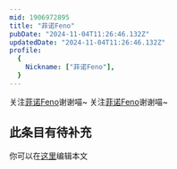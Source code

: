 ```yaml
---
mid: 1906972895
title: "菲诺Feno"
pubDate: "2024-11-04T11:26:46.132Z"
updatedDate: "2024-11-04T11:26:46.132Z"
profile:
  {
    Nickname: ["菲诺Feno"],
  }
---
```


关注[菲诺Feno](https://space.bilibili.com/1906972895)谢谢喵~ 关注[菲诺Feno](https://space.bilibili.com/1906972895)谢谢喵~

## 此条目有待补充
你可以在[这里](https://github.com/Yuhanawa/VTuber.ICU-Content/edit/master/v/菲诺Feno/index.md)编辑本文
